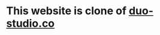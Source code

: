 # This website is clone of [duo-studio.co](https://web.archive.org/web/20230601180331/https://duo-studio.co/)
